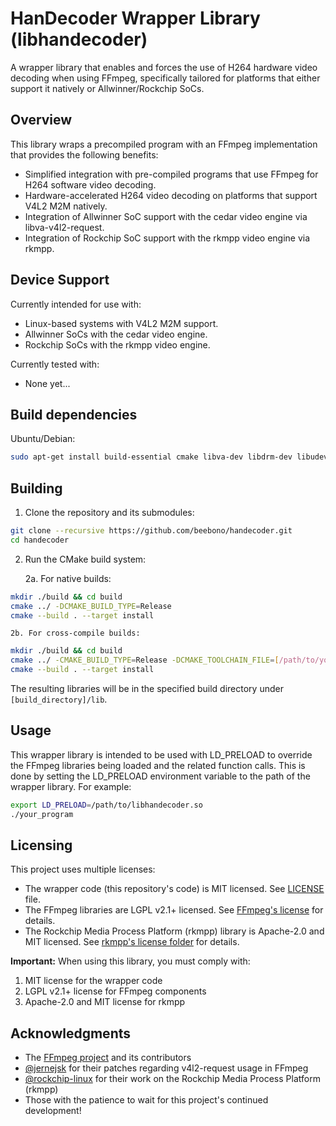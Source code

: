 # HanDecoder Wrapper Library (libhandecoder)

A wrapper library that enables and forces the use of H264 hardware video decoding when using FFmpeg, specifically tailored for platforms that either support it natively or Allwinner/Rockchip SoCs.

## Overview

This library wraps a precompiled program with an FFmpeg implementation that provides the following benefits:

- Simplified integration with pre-compiled programs that use FFmpeg for H264 software video decoding.
- Hardware-accelerated H264 video decoding on platforms that support V4L2 M2M natively.
- Integration of Allwinner SoC support with the cedar video engine via libva-v4l2-request.
- Integration of Rockchip SoC support with the rkmpp video engine via rkmpp.

## Device Support

Currently intended for use with:
- Linux-based systems with V4L2 M2M support.
- Allwinner SoCs with the cedar video engine.
- Rockchip SoCs with the rkmpp video engine.

Currently tested with:
- None yet...

## Build dependencies

Ubuntu/Debian:
```bash
sudo apt-get install build-essential cmake libva-dev libdrm-dev libudev-dev
```

## Building

1. Clone the repository and its submodules:

```bash
git clone --recursive https://github.com/beebono/handecoder.git
cd handecoder
```

2. Run the CMake build system:

    2a. For native builds:
```bash
mkdir ./build && cd build
cmake ../ -DCMAKE_BUILD_TYPE=Release
cmake --build . --target install
```

    2b. For cross-compile builds:
```bash
mkdir ./build && cd build
cmake ../ -CMAKE_BUILD_TYPE=Release -DCMAKE_TOOLCHAIN_FILE=[/path/to/your/toolchain.file]
cmake --build . --target install
```

The resulting libraries will be in the specified build directory under `[build_directory]/lib`.

## Usage

This wrapper library is intended to be used with LD_PRELOAD to override the FFmpeg libraries being loaded and the related function calls. This is done by setting the LD_PRELOAD environment variable to the path of the wrapper library. For example:

```bash
export LD_PRELOAD=/path/to/libhandecoder.so
./your_program
```

## Licensing

This project uses multiple licenses:
- The wrapper code (this repository's code) is MIT licensed. See [LICENSE](LICENSE) file.
- The FFmpeg libraries are LGPL v2.1+ licensed. See [FFmpeg's license](https://github.com/FFmpeg/FFmpeg/blob/master/LICENSE.md) for details.
- The Rockchip Media Process Platform (rkmpp) library is Apache-2.0 and MIT licensed. See [rkmpp's license folder](https://github.com/rockchip-linux/mpp/blob/develop/LICENSES) for details.

**Important:** When using this library, you must comply with:
1. MIT license for the wrapper code
2. LGPL v2.1+ license for FFmpeg components
4. Apache-2.0 and MIT license for rkmpp

## Acknowledgments

- The [FFmpeg project](https://www.ffmpeg.org/) and its contributors
- [@jernejsk](https://github.com/jernejsk) for their patches regarding v4l2-request usage in FFmpeg
- [@rockchip-linux](https://github.com/rockchip-linux) for their work on the Rockchip Media Process Platform (rkmpp)
- Those with the patience to wait for this project's continued development!
